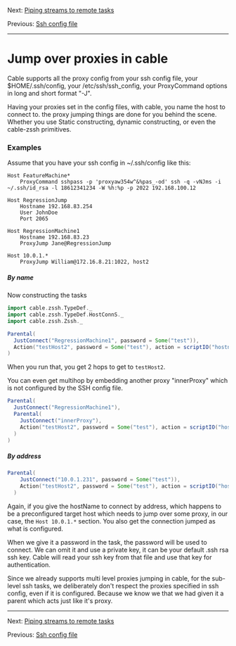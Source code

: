 Next: [Piping streams to remote tasks](Piping_streams_to_remote_task.md)

Previous: [Ssh config file](Ssh_config_file.md)

---
# Jump over proxies in cable

Cable supports all the proxy config from your ssh config file, your $HOME/.ssh/config, your
/etc/ssh/ssh_config, your ProxyCommand options in long and short format "-J".

Having your proxies set in the config files, with cable, you name the host to connect to. the proxy
jumping things are done for you behind the scene. Whether you use Static constructing, dynamic
constructing, or even the cable-zssh primitives.

### Examples

Assume that you have your ssh config in ~/.ssh/config like this:

```
Host FeatureMachine*
    ProxyCommand sshpass -p 'proxyaw354w^&%pas_-od' ssh -q -vNJms -i ~/.ssh/id_rsa -l 18612341234 -W %h:%p -p 2022 192.168.100.12

Host RegressionJump
    Hostname 192.168.83.254
    User JohnDoe
    Port 2065
    
Host RegressionMachine1
    Hostname 192.168.83.23
    ProxyJump Jane@RegressionJump

Host 10.0.1.*
    ProxyJump William@172.16.8.21:1022, host2 

```


##### By name

Now constructing the tasks

```scala
import cable.zssh.TypeDef._
import cable.zssh.TypeDef.HostConnS._
import cable.zssh.Zssh._

Parental(
  JustConnect("RegressionMachine1", password = Some("test")),
  Action("testHost2", password = Some("test"), action = scriptIO("hostname"))
)
```

When you run that, you get 2 hops to get to `testHost2`.

You can even get multihop by embedding another proxy "innerProxy" which is not configured by the SSH
config file.

```scala
Parental(
  JustConnect("RegressionMachine1"),
  Parental(
    JustConnect("innerProxy"),
    Action("testHost2", password = Some("test"), action = scriptIO("hostname"))
  )
)
```

##### By address

```scala
Parental(
    JustConnect("10.0.1.231", password = Some("test")),
    Action("testHost2", password = Some("test"), action = scriptIO("hostname"))
  )
```

Again, if you give the hostName to connect by address, which happens to be a preconfigured target
host which needs to jump over some proxy, in our case, the `Host 10.0.1.*` section. You also get the
connection jumped as what is configured.

When we give it a password in the task, the password will be used to connect. We can omit it and use
a private key, it can be your default .ssh rsa ssh key. Cable will read your ssh key from that file
and use that key for authentication.

Since we already supports multi level proxies jumping in cable, for the sub-level ssh tasks, we
deliberately don't respect the proxies specified in ssh config, even if it is configured. Because we
know we that we had given it a parent which acts just like it's proxy.

---

Next: [Piping streams to remote tasks](Piping_streams_to_remote_task.md)

Previous: [Ssh config file](Ssh_config_file.md)